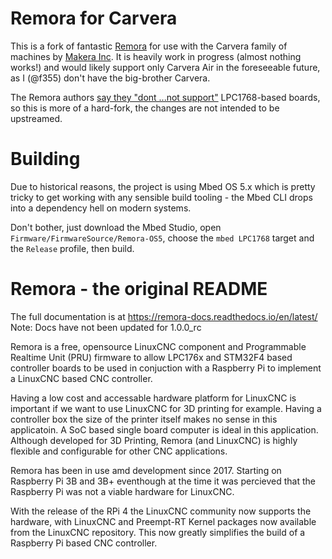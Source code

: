 # Remora for Carvera

This is a fork of fantastic [Remora](https://github.com/scottalford75/Remora) for use with the Carvera family of machines by [Makera Inc](https://www.makera.com/).
It is heavily work in progress (almost nothing works!) and would likely support only Carvera Air in the foreseeable future, as I (@f355) don't have the big-brother Carvera.

The Remora authors [say they "dont ...not support"](https://github.com/scottalford75/Remora/issues/78#issuecomment-2584956914) LPC1768-based boards,
so this is more of a hard-fork, the changes are not intended to be upstreamed.

# Building

Due to historical reasons, the project is using Mbed OS 5.x which is pretty tricky to get working with any sensible build tooling -
the Mbed CLI drops into a dependency hell on modern systems.

Don't bother, just download the Mbed Studio, open `Firmware/FirmwareSource/Remora-OS5`, choose the `mbed LPC1768` target and the `Release` profile, then build.


# Remora - the original README

The full documentation is at <https://remora-docs.readthedocs.io/en/latest/>
Note: Docs have not been updated for 1.0.0_rc

Remora is a free, opensource LinuxCNC component and Programmable Realtime Unit (PRU) firmware to allow LPC176x and STM32F4 based controller boards to be used in conjuction with a Raspberry Pi to implement a LinuxCNC based CNC controller.

Having a low cost and accessable hardware platform for LinuxCNC is important if we want to use LinuxCNC for 3D printing for example. Having a controller box the size of the printer itself makes no sense in this applicatoin. A SoC based single board computer is ideal in this application. Although developed for 3D Printing, Remora (and LinuxCNC) is highly flexible and configurable for other CNC applications.

Remora has been in use amd development since 2017. Starting on Raspberry Pi 3B and 3B+ eventhough at the time it was percieved that the Raspberry Pi was not a viable hardware for LinuxCNC.

With the release of the RPi 4 the LinuxCNC community now supports the hardware, with LinuxCNC and Preempt-RT Kernel packages now available from the LinuxCNC repository. This now greatly simplifies the build of a Raspberry Pi based CNC controller.
